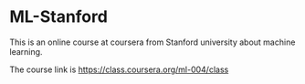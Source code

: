 ML-Stanford
===========

This is an online course at coursera from Stanford university about machine learning. 

The course link is https://class.coursera.org/ml-004/class
